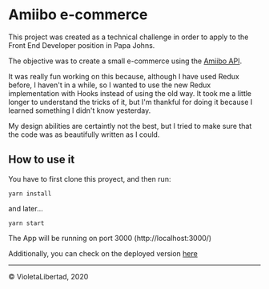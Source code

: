# Amiibo e-commerce

This project was created as a technical challenge in order to apply to the Front End Developer position in Papa Johns. 

The objective was to create a small e-commerce using the [Amiibo API](https://www.amiiboapi.com/).

It was really fun working on this because, although I have used Redux before, I haven't in a while, so I wanted to use the new Redux implementation with Hooks instead of using the old way. It took me a little longer to understand the tricks of it, but I'm thankful for doing it because I learned something I didn't know yesterday. 

My design abilities are certaintly not the best, but I tried to make sure that the code was as beautifully written as I could. 

## How to use it

You have to first clone this proyect, and then run:

```
yarn install
```

and later...

```
yarn start
```

The App will be running on port 3000 (http://localhost:3000/)

Additionally, you can check on the deployed version [here](https://violetalibertad.github.io/amiibo-ecommerce/)

---

© VioletaLibertad, 2020